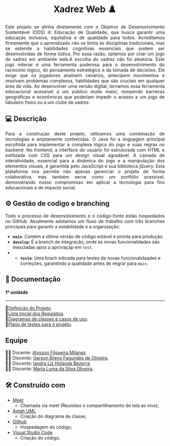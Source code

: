 <h1 align="center">Xadrez Web ♟️</h1>

<p align="justify"> Este projeto se alinha diretamente com o Objetivo de Desenvolvimento Sustentável (ODS) 4: Educação de Qualidade, que busca garantir uma educação inclusiva, equitativa e de qualidade para todos. Acreditamos firmemente que o aprendizado não se limita às disciplinas tradicionais,
mas se estende a habilidades cognitivas essenciais que podem ser desenvolvidas de forma lúdica. Por essa razão, optamos por criar um jogo de xadrez em ambiente web.A escolha do xadrez não foi aleatória. Este jogo milenar é uma ferramenta poderosa para o desenvolvimento do raciocínio lógico, do pensamento estratégico e da tomada de decisões. Ele exige que os jogadores analisem cenários, antecipem movimentos e resolvam problemas complexos, habilidades que são cruciais em qualquer área da vida. Ao desenvolver uma versão digital, tornamos essa ferramenta educacional acessível a um público muito maior, rompendo barreiras geográficas e econômicas que poderiam impedir o acesso a um jogo de tabuleiro físico ou a um clube de xadrez.</p>

## **:computer:** Descrição
<p align="justify"> Para a construção deste projeto, utilizamos uma combinação de tecnologias e amplamente conhecidas. O Java foi a linguagem principal escolhida para implementar a complexa lógica do jogo e suas regras no backend. No frontend, a interface do usuário foi estruturada com HTML e estilizada com CSS para um design visual agradável. A camada de interatividade, essencial para a dinâmica do jogo e a manipulação dos elementos visuais, é garantida pelo JavaScript e sua biblioteca jQuery. Esta plataforma nos permite não apenas gerenciar o projeto de forma colaborativa, mas também serve como um portfólio acessível, demonstrando nosso compromisso em aplicar a tecnologia para fins educacionais e de impacto social.</p>

## ⚙️ Gestão de codigo e branching
<p align="justify"> Todo o processo de desenvolvimento e o código-fonte estão hospedados no GitHub. Atualmente adotamos um fluxo de trabalho com três branches principais para garantir a estabilidade e a organização:

* **`main`**: Contém a última versão de código estável e pronta para produção.
* **`develop`**: É a branch de integração, onde as novas funcionalidades são mescladas apos a aprovaçãp em `test`.
* * **`teste`**: Uma brach edicada para testes de novas funcionalidaades e correções, garantindo a qualidade antes de migrar para `main`.

## 📝 Documentação
   #### 1º unidade
   ---
📝[Definição do Projeto](https://docs.google.com/document/d/1upM3I_varPTCPzKFSBdW9acO60JDA7ycdH0IAgKeVjY/edit?usp=sharing).<br />
📝[Lista inicial dos Requisitos](https://docs.google.com/document/d/1wHgc3APKebkgVvhtmkafM33uFKxWKmXZc2e9-D1z1y0/edit?usp=sharing).<br />
📝[Diagramas de classes e casos de uso](https://docs.google.com/document/d/1mWjICxbt6G5Om2x0gBHEF9W1pZezStDVpiu_HYPTdJE/edit?usp=sharing).<br />
📝[Plano de testes para o projeto](https://docs.google.com/document/d/1sVIx8gnjCz628Db7wmPa86A2C7cSLLvw-cA6bVEkGy8/edit?usp=sharing).<br />

## Equipe
:man_teacher: Docente: [Alysson Filgueira Milanez](https://github.com/alyssonfm).<br />
:man_student: Discente: [Gerson Breno Fagundes de Oliveira](https://github.com/gersonbrenof).<br />
:woman_student: Discente: [Iandra Liz Holanda Bezerra](https://github.com/IandraLiz).<br />
:woman_student: Discente: [Maria Luma da Silva Oliveira](https://github.com/LumaOlli).<br />

## **:hammer_and_wrench:** Construído com
 *  [Meet](https://meet.google.com/)
    * Chamada via meet (Reuniões e compartilhamento de tela ao vivo);    
 *  [Astah UML](https://astah.net/downloads/)
    * Criação do diagrama de classe;
 *  [Github](https://github.com/)
    * Hospedagem do código;
 *  [Visual Studio Code](https://code.visualstudio.com/)
    * Criação do código;
